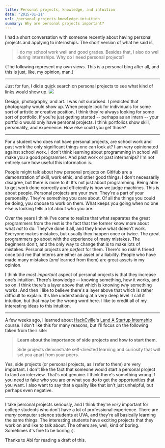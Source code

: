 ```yaml
---
title: Personal projects, knowledge, and intuition
date: "2015-01-21"
url: /personal-projects-knowledge-intuition
summary: Why are personal projects important?
---
```


I had a short conversation with someone recently about having personal projects and applying to internships. The short version of what he said is,

> I do my school work well and good grades. Besides that, I also do well during internships. Why do I need personal projects?

(The following represent my own views. This is a personal blog after all, and this is just, like, my opinion, man.)

---

Just for fun, I did a quick search on personal projects to see what kind of links would show up.
![](https://i.imgur.com/FcmrHYL.png)

Design, photography, and art. I was not surprised. I predicted that photography would show up. When people look for individuals for some sort of artistic or creative position, I think they're always looking for some sort of portfolio. If you're just getting started -- perhaps as an intern -- your portfolio would only have personal projects. I think portfolios show skill, personality, and experience. How else could you get those?

---

For a student who does not have personal projects, are school work and past work the only significant things one can look at? I am very opinionated against school work. I don't think learning about programming in school will make you a good programmer. And past work or past internships? I'm not entirely sure how useful this information is.

People might talk about how personal projects on GitHub are a demonstration of skill, work ethic, and other good things. I don't necessarily disagree, but there is more to it! It's not just about programming. Being able to get work done correctly and efficiently is how we judge machines. This is about people. Personal projects are your own. They're a part of your personality. They're something you care about. Of all the things you could be doing, you choose to work on them. What keeps you going when no one else is looking tells a lot about who you are.

Over the years I think I've come to realize that what separates the great programmers from the rest is the fact that the former know more about what *not* to do. They've done it all, and they know what doesn't work. Everyone makes mistakes, but usually they happen once or twice. The great programmers go about with the experience of many mistakes. The beginners don't, and the only way to change that is to make lots of mistakes. Personal projects are *perfect* for them. There's no risk! A friend once told me that interns are either an asset or a liability. People who have made many mistakes (*and* learned from them) are great assets in my opinion.

I think the *most important* aspect of personal projects is that they increase one's intuition. There's knowledge -- knowing something, how it works, and so on. I think there's a layer above that which is knowing *why* something works. And then I like to believe there's a layer above that which is rather difficult to explain. It's like understanding at a very deep level. I call it intuition, but that may be the wrong word here. I like to credit all of my interesting ideas to this intuition.

---

A few weeks ago, I learned about [HackCville](https://hackcville.com/)'s [Land A Startup Internship](https://januaryterm.splashthat.com/) course. I don't like this for many reasons, but I'll focus on the following taken from their site:

> **Learn about the importance of side projects and how to start them.**
> 
> Side projects demonstrate self-directed learning and curiosity that will set you apart from your peers.

Yes, side projects (or personal projects, as I refer to them) are very important. I don't like the fact that someone would start a personal project to land an interview. That's not genuine. I think there's something wrong if you need to fake who you are or what you do to get the opportunities that you want. I also want to say that a quality like that isn't just unhelpful, but perhaps even negative.

---

I take personal projects seriously, and I think they're *very* important for college students who don't have a lot of professional experience. There are *many* computer science students at UVA, and they're all basically learning the same things. The interesting students have exciting projects that they work on and like to talk about. The others are, well, kind of boring. Sometimes it's fine to be boring :).

Thanks to Abi for reading a draft of this.
